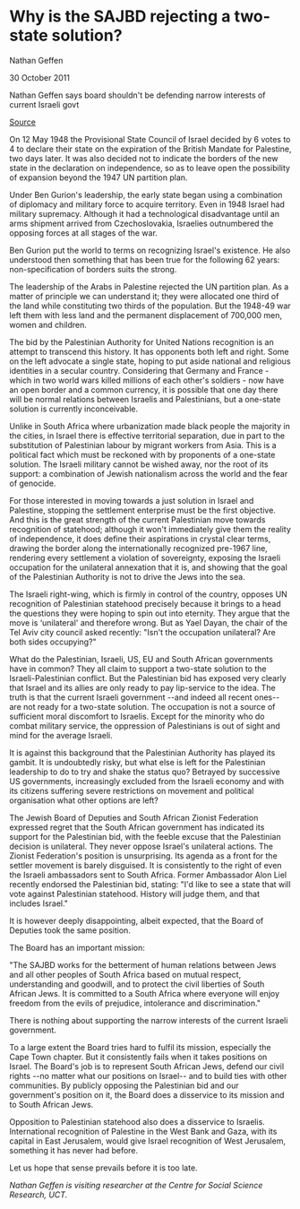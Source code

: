 # Why is the SAJBD rejecting a two-state solution?

Nathan Geffen

30 October 2011

Nathan Geffen says board shouldn't be defending narrow interests of current Israeli govt

[Source](http://www.politicsweb.co.za/politicsweb/view/politicsweb/en/page71619?oid=264097&sn=Detail)

On 12 May 1948 the Provisional State Council of Israel decided by 6 votes to 4 to declare their state on the expiration of the British Mandate for Palestine, two days later. It was also decided not to indicate the borders of the new state in the declaration on independence, so as to leave open the possibility of expansion beyond the 1947 UN partition plan.

Under Ben Gurion's leadership, the early state began using a combination of diplomacy and military force to acquire territory. Even in 1948 Israel had military supremacy. Although it had a technological disadvantage until an arms shipment arrived from Czechoslovakia, Israelies outnumbered the opposing forces at all stages of the war.

Ben Gurion put the world to terms on recognizing Israel's existence. He also understood then something that has been true for the following 62 years: non-specification of borders suits the strong.

The leadership of the Arabs in Palestine rejected the UN partition plan. As a matter of principle we can understand it; they were allocated one third of the land while constituting two thirds of the population. But the 1948-49 war left them with less land and the permanent displacement of 700,000 men, women and children.

The bid by the Palestinian Authority for United Nations recognition is an attempt to transcend this history. It has opponents both left and right. Some on the left advocate a single state, hoping to put aside national and religious identities in a secular country. Considering that Germany and France - which in two world wars killed millions of each other's soldiers - now have an open border and a common currency, it is possible that one day there will be normal relations between Israelis and Palestinians, but a one-state solution is currently inconceivable.

Unlike in South Africa where urbanization made black people the majority in the cities, in Israel there is effective territorial separation, due in part to the substitution of Palestinian labour by migrant workers from Asia. This is a political fact which must be reckoned with by proponents of a one-state solution. The Israeli military cannot be wished away, nor the root of its support: a combination of Jewish nationalism across the world and the fear of genocide.

For those interested in moving towards a just solution in Israel and Palestine, stopping the settlement enterprise must be the first objective. And this is the great strength of the current Palestinian move towards recognition of statehood; although it won't immediately give them the reality of independence, it does define their aspirations in crystal clear terms, drawing the border along the internationally recognized pre-1967 line, rendering every settlement a violation of sovereignty, exposing the Israeli occupation for the unilateral annexation that it is, and showing that the goal of the Palestinian Authority is not to drive the Jews into the sea.

The Israeli right-wing, which is firmly in control of the country, opposes UN recognition of Palestinian statehood precisely because it brings to a head the questions they were hoping to spin out into eternity. They argue that the move is ‘unilateral' and therefore wrong. But as Yael Dayan, the chair of the Tel Aviv city council asked recently: "Isn't the occupation unilateral? Are both sides occupying?"

What do the Palestinian, Israeli, US, EU and South African governments have in common? They all claim to support a two-state solution to the Israeli-Palestinian conflict. But the Palestinian bid has exposed very clearly that Israel and its allies are only ready to pay lip-service to the idea. The truth is that the current Israeli government --and indeed all recent ones-- are not ready for a two-state solution. The occupation is not a source of sufficient moral discomfort to Israelis. Except for the minority who do combat military service, the oppression of Palestinians is out of sight and mind for the average Israeli.

It is against this background that the Palestinian Authority has played its gambit. It is undoubtedly risky, but what else is left for the Palestinian leadership to do to try and shake the status quo? Betrayed by successive US governments, increasingly excluded from the Israeli economy and with its citizens suffering severe restrictions on movement and political organisation what other options are left?

The Jewish Board of Deputies and South African Zionist Federation expressed regret that the South African government has indicated its support for the Palestinian bid, with the feeble excuse that the Palestinian decision is unilateral. They never oppose Israel's unilateral actions. The Zionist Federation's position is unsurprising. Its agenda as a front for the settler movement is barely disguised. It is consistently to the right of even the Israeli ambassadors sent to South Africa. Former Ambassador Alon Liel recently endorsed the Palestinian bid, stating: "I'd like to see a state that will vote against Palestinian statehood. History will judge them, and that includes Israel."

It is however deeply disappointing, albeit expected, that the Board of Deputies took the same position.

The Board has an important mission:

"The SAJBD works for the betterment of human relations between Jews and all other peoples of South Africa based on mutual respect, understanding and goodwill, and to protect the civil liberties of South African Jews. It is committed to a South Africa where everyone will enjoy freedom from the evils of prejudice, intolerance and discrimination."

There is nothing about supporting the narrow interests of the current Israeli government.

To a large extent the Board tries hard to fulfil its mission, especially the Cape Town chapter. But it consistently fails when it takes positions on Israel. The Board's job is to represent South African Jews, defend our civil rights --no matter what our positions on Israel-- and to build ties with other communities. By publicly opposing the Palestinian bid and our government's position on it, the Board does a disservice to its mission and to South African Jews.

Opposition to Palestinian statehood also does a disservice to Israelis. International recognition of Palestine in the West Bank and Gaza, with its capital in East Jerusalem, would give Israel recognition of West Jerusalem, something it has never had before.

Let us hope that sense prevails before it is too late.

*Nathan Geffen is visiting researcher at the Centre for Social Science Research, UCT.*
